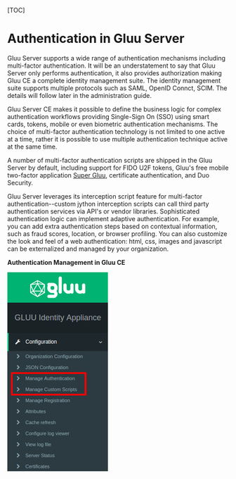 [TOC]
# Authentication in Gluu Server
Gluu Server supports a wide range of authentication mechanisms including multi-factor authentication. It will be an understatement to say that Gluu Server only performs authentication, it also provides authorization making Gluu CE a complete identity management suite. The identity management suite supports multiple protocols such as SAML, OpenID Connct, SCIM. The details will follow later in the administration guide.

Gluu Server CE makes it possible to define the business logic for complex authentication workflows providing Single-Sign On (SSO) using smart cards, tokens, mobile or even biometric authentication mechanisms. The choice of multi-factor authentication technology is not limited to one active at a time, rather it is possible to use multiple authentication technique active at the same time.

A number of multi-factor authentication scripts are shipped in the Gluu Server by default, including support for FIDO U2F tokens, Gluu's free mobile two-factor application [Super Gluu](https://super.gluu.org/), certificate authentication, and Duo Security.

Gluu Server leverages its interception script feature for multi-factor authentication--custom jython interception scripts can call third party authentication services via API's or vendor libraries. Sophisticated authentication logic can implement adaptive authentication. For example, you can add extra authentication steps based on contextual information, such as fraud scores, location, or browser profiling. You can also customize the look and feel of a web authentication: html, css, images and javascript can be externalized and managed by your organization.

**Authentication Management in Gluu CE**

![image](../img/oxtrust/authentication-in-gluu.png)

